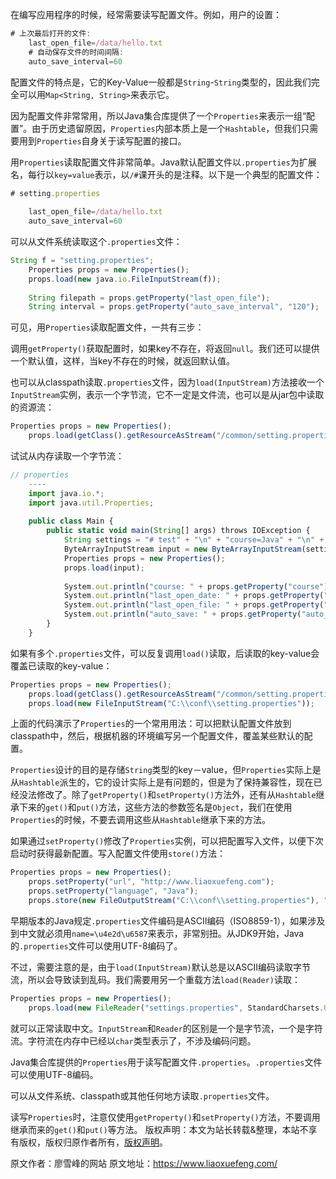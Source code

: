 


在编写应用程序的时候，经常需要读写配置文件。例如，用户的设置：


```js 
# 上次最后打开的文件:
    last_open_file=/data/hello.txt
    # 自动保存文件的时间间隔:
    auto_save_interval=60
```

配置文件的特点是，它的Key-Value一般都是`String`-`String`类型的，因此我们完全可以用`Map<String, String>`来表示它。

因为配置文件非常常用，所以Java集合库提供了一个`Properties`来表示一组“配置”。由于历史遗留原因，`Properties`内部本质上是一个`Hashtable`，但我们只需要用到`Properties`自身关于读写配置的接口。

用`Properties`读取配置文件非常简单。Java默认配置文件以`.properties`为扩展名，每行以`key=value`表示，以`/#`课开头的是注释。以下是一个典型的配置文件：

```js 
# setting.properties
    
    last_open_file=/data/hello.txt
    auto_save_interval=60
```

可以从文件系统读取这个`.properties`文件：


```js 
String f = "setting.properties";
    Properties props = new Properties();
    props.load(new java.io.FileInputStream(f));
    
    String filepath = props.getProperty("last_open_file");
    String interval = props.getProperty("auto_save_interval", "120");
```

可见，用`Properties`读取配置文件，一共有三步：

调用`getProperty()`获取配置时，如果key不存在，将返回`null`。我们还可以提供一个默认值，这样，当key不存在的时候，就返回默认值。

也可以从classpath读取`.properties`文件，因为`load(InputStream)`方法接收一个`InputStream`实例，表示一个字节流，它不一定是文件流，也可以是从jar包中读取的资源流：

```js 
Properties props = new Properties();
    props.load(getClass().getResourceAsStream("/common/setting.properties"));
```

试试从内存读取一个字节流：


```js 
// properties
    ----
    import java.io.*;
    import java.util.Properties;
    
    public class Main {
        public static void main(String[] args) throws IOException {
            String settings = "# test" + "\n" + "course=Java" + "\n" + "last_open_date=2019-08-07T12:35:01";
            ByteArrayInputStream input = new ByteArrayInputStream(settings.getBytes("UTF-8"));
            Properties props = new Properties();
            props.load(input);
    
            System.out.println("course: " + props.getProperty("course"));
            System.out.println("last_open_date: " + props.getProperty("last_open_date"));
            System.out.println("last_open_file: " + props.getProperty("last_open_file"));
            System.out.println("auto_save: " + props.getProperty("auto_save", "60"));
        }
    }
```

如果有多个`.properties`文件，可以反复调用`load()`读取，后读取的key-value会覆盖已读取的key-value：


```js 
Properties props = new Properties();
    props.load(getClass().getResourceAsStream("/common/setting.properties"));
    props.load(new FileInputStream("C:\\conf\\setting.properties"));
```

上面的代码演示了`Properties`的一个常用用法：可以把默认配置文件放到classpath中，然后，根据机器的环境编写另一个配置文件，覆盖某些默认的配置。

`Properties`设计的目的是存储`String`类型的key－value，但`Properties`实际上是从`Hashtable`派生的，它的设计实际上是有问题的，但是为了保持兼容性，现在已经没法修改了。除了`getProperty()`和`setProperty()`方法外，还有从`Hashtable`继承下来的`get()`和`put()`方法，这些方法的参数签名是`Object`，我们在使用`Properties`的时候，不要去调用这些从`Hashtable`继承下来的方法。

如果通过`setProperty()`修改了`Properties`实例，可以把配置写入文件，以便下次启动时获得最新配置。写入配置文件使用`store()`方法：

```js 
Properties props = new Properties();
    props.setProperty("url", "http://www.liaoxuefeng.com");
    props.setProperty("language", "Java");
    props.store(new FileOutputStream("C:\\conf\\setting.properties"), "这是写入的properties注释");
```

早期版本的Java规定`.properties`文件编码是ASCII编码（ISO8859-1），如果涉及到中文就必须用`name=\u4e2d\u6587`来表示，非常别扭。从JDK9开始，Java的`.properties`文件可以使用UTF-8编码了。

不过，需要注意的是，由于`load(InputStream)`默认总是以ASCII编码读取字节流，所以会导致读到乱码。我们需要用另一个重载方法`load(Reader)`读取：

```js 
Properties props = new Properties();
    props.load(new FileReader("settings.properties", StandardCharsets.UTF_8));
```

就可以正常读取中文。`InputStream`和`Reader`的区别是一个是字节流，一个是字符流。字符流在内存中已经以`char`类型表示了，不涉及编码问题。

Java集合库提供的`Properties`用于读写配置文件`.properties`。`.properties`文件可以使用UTF-8编码。

可以从文件系统、classpath或其他任何地方读取`.properties`文件。

读写`Properties`时，注意仅使用`getProperty()`和`setProperty()`方法，不要调用继承而来的`get()`和`put()`等方法。
版权声明：本文为站长转载&整理，本站不享有版权，版权归原作者所有，[版权声明](https://gitee.com/hezhiyuan007/java-notes/raw/master/disclaimer.md)。




原文作者：廖雪峰的网站 原文地址：https://www.liaoxuefeng.com/